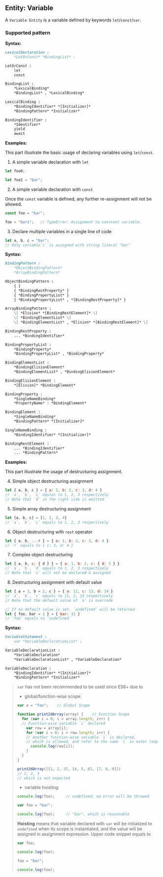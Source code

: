 ## Entity: Variable

A `Variable Entity` is a variable defined by keywords `let`/`const`/`var`.

### Supported pattern

**Syntax:**

```markdown
LexicalDeclaration :
    *LetOrConst* *BindingList* ;

LetOrConst :
    let
    const

BindingList :
    *LexicalBinding*
    *BindingList* , *LexicalBinding*

LexicalBinding :
    *BindingIdentifier* *[Initializer]*
    *BindingPattern* *Initializer*

BindingIdentifier :
    *Identifier*
    yield
    await
```

**Examples:**

This part illustrate the basic usage of declaring variables using `let`/`const`.

1. A simple variable declaration with `let`

```js
let foo0;

let foo1 = "bar";
```

2. A simple variable declaration with `const`

Once the `const` variable is defined, any further re-assignment will not be allowed.

```js
const foo = "bar";

foo = "bar1";   // TypeError: Assignment to constant variable.
```

3. Declare multiple variables in a single line of code
```js
let a, b, c = "bar";
// Only variable`c` is assigned with string literal "bar"
```

**Syntax:**

```markdown
BindingPattern :
    *ObjectBindingPattern*
    *ArrayBindingPattern*

ObjectBindingPattern :
    { }
    { *BindingRestProperty* }
    { *BindingPropertyList* }
    { *BindingPropertyList* , *[BindingRestProperty]* }

ArrayBindingPattern :
    \[ *Elision* *[BindingRestElement]* \]
    \[ *BindingElementList* \]
    \[ *BindingElementList* , *Elision* *[BindingRestElement]* \]

BindingRestProperty :
    ... *BindingIdentifier*

BindingPropertyList :
    *BindingProperty*
    *BindingPropertyList* , *BindingProperty*

BindingElementList :
    *BindingElisionElement*
    *BindingElementList* , *BindingElisionElement*

BindingElisionElement :
    *[Elision]* *BindingElement*

BindingProperty :
    *SingleNameBinding*
    *PropertyName* : *BindingElement*

BindingElement :
    *SingleNameBinding*
    *BindingPattern* *[Initializer]*

SingleNameBinding :
    *BindingIdentifier* *[Initializer]*

BindingRestElement :
    ... *BindingIdentifier*
    ... *BindingPattern*
```

**Examples:**

This part illustrate the usage of destructuring assignment.

4. Simple object destructuring assignment

```js
let { a, b, c } = { a: 1, b: 2, c: 3, d: 4 }
// `a`, `b`, `c` equlas to 1, 2, 3 respectively
// Note that `d` in the right side is emitted
```

5. Simple array destructuring assignment

```js
let [a, b, c] = [1, 2, 3, 4]
// `a`, `b`, `c` equals to 1, 2, 3 respectively
```

6. Object destructuring with `rest` operator

```js
let { a, b, ...r } = { a: 1, b: 2, c: 3, d: 4 }
// `r` equals to { c: 3, d: 4 }
```

7. Complex object destructuring

```js
let { a, b, c: { d } } = { a: 1, b: 2, c: { d: 3 } }
// `a`, `b`, `d` equals to 1, 2, 3 respectively
// Note that `c` will not be declared & assigned
```

8. Destructuring assignment with default value

```js
let { a = 1, b = 2, c } = { a: 11, c: 13, d: 14 }
// `a`, `b`, `c` equals to 11, 2, 13 respectively
// Note that the default value of `a` is overrode

// If no default value is set, `undefined` will be returned
let { foo, bar = 1 } = { bar: 11 }
// `foo` equals to `undefined`
```

**Syntax:**

```markdown
VariableStatement :
    var *VariableDeclarationList* ;

VariableDeclarationList :
    *VariableDeclaration*
    *VariableDeclarationList* , *VariableDeclaration*

VariableDeclaration :
    *BindingIdentifier* *[Initializer]*
    *BindingPattern* *Initializer*
```

> `var` has not been recommended to be used since ES6+ due to
> * global/function-wise scope:
> ```js
> var a = "foo";    // Global Scope
> 
> function print2dArray(array) {    // Function Scope
>   for (var i = 0; i < array.length; i++) {
>   // Function-wise variable `i` declared
>     var row = array[i];
>     for (var i = 0; i < row.length; i++) {
>     // Another function-wise variable `i` is declared,
>     // which is allowed, and refer to the same `i` in outer loop
>       console.log(row[i]);
>     }
>   }
> }
> 
> print2dArray([[1, 2, 3], [4, 5, 6], [7, 8, 9]])
> // 1, 2, 3
> // which is not expected
> ```
>
> * variable hoisting:
> 
> ```js
> console.log(foo);     // undefined, no error will be throwed
> 
> var foo = "bar";
> 
> console.log(foo);     // "bar", which is reasonable
> ```
> 
> **Hoisting** means that variable declared with `var` 
> will be initialized to `undefined` when its scope is 
> instantiated, and the value will be assigned in assignment
> expression. Upper code snippet equals to
> ```js
> var foo;
> 
> console.log(foo);
> 
> foo = "bar";
> 
> console.log(foo);
> ```
